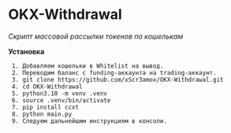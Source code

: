 # OKX-Withdrawal
*Скрипт массовой рассылки токенов по кошелькам*

**Установка**

```
 1. Добавляем кошельки в Whitelist на вывод.
 2. Переводим баланс с funding-аккаунта на trading-аккаунт.
 3. git clone https://github.com/xScr3amox/OKX-Withdrawal.git
 4. cd OKX-Withdrawal
 5. python3.10 -m venv .venv
 6. source .venv/bin/activate
 7. pip install ccxt
 8. python main.py
 9. Следуем дальнейшим инструкциям в консоли.
```

